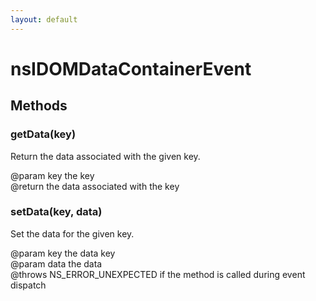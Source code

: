 ```yaml
---
layout: default
---
```


# nsIDOMDataContainerEvent #

## Methods ##

### getData(key) ###
  
Return the data associated with the given key.  
  
@param  key  the key  
@return      the data associated with the key  
  

### setData(key, data) ###
  
Set the data for the given key.  
  
@param  key   the data key  
@param  data  the data  
@throws       NS_ERROR_UNEXPECTED if the method is called during event  
              dispatch  
  
